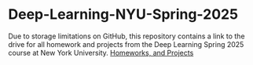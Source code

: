 # Deep-Learning-NYU-Spring-2025
Due to storage limitations on GitHub, this repository contains a link to the drive for all homework and projects from the Deep Learning Spring 2025 course at New York University.
[Homeworks, and Projects]([https://drive.google.com/drive/folders/1376CFWZeUs3KAKQ3LkPG92DKwA8xage5?usp=drive_link](https://drive.google.com/drive/folders/18C6oH5TqdUlAoLAvuVt-UfoQ1cxJvNG2?usp=sharing))

